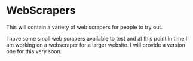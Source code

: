 # WebScrapers
This will contain a variety of web scrapers for people to try out.

I have some small web scrapers available to test and at this point in time I am working on a webscraper for a larger website. 
I will provide a version one for this very soon.
